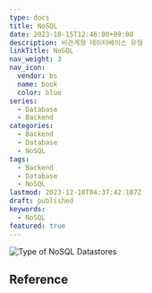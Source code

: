 ```yaml
---
type: docs
title: NoSQL
date: 2023-10-15T12:46:00+09:00
description: 비관계형 데이터베이스 유형
linkTitle: NoSQL
nav_weight: 3
nav_icon:
  vendor: bs
  name: book
  color: blue
series:
  - Database
  - Backend
categories:
  - Backend
  - Database
  - NoSQL
tags:
  - Backend
  - Database
  - NoSQL
lastmod: 2023-12-10T04:37:42.107Z
draft: published
keywords:
  - NoSQL
featured: true
---
```


![Type of NoSQL Datastores](content/backend/types-of-nosql-datastores.png#center "https://ud803.github.io/%EB%8D%B0%EC%9D%B4%ED%84%B0%EB%B2%A0%EC%9D%B4%EC%8A%A4/2021/11/16/RDB-vs.-NoSQL-%EC%96%B8%EC%A0%9C-%EB%88%84%EA%B5%AC%EB%A5%BC-%EC%8D%A8%EC%95%BC%ED%95%A0%EA%B9%8C/")

## Reference
